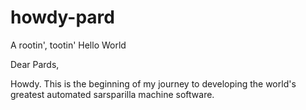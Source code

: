 # howdy-pard
A rootin', tootin' Hello World

Dear Pards,

Howdy. This is the beginning of my journey to developing the world's greatest automated sarsparilla machine software.
